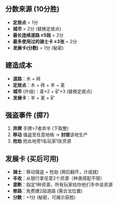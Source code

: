 ## 分数来源 (10分胜)
*   **定居点** = 1分
*   **城市** = 2分 (替换定居点)
*   **最长连续道路 ≥5段** = 2分
*   **最多使用过的骑士卡 ≥3张** = 2分
*   **发展卡(分数)** = 1分 (秘密)

## 建造成本
*   **道路**：木 + 砖
*   **定居点**：木 + 砖 + 羊 + 麦
*   **城市** (升级)：麦×2 + 矿×3 (替换定居点)
*   **发展卡**：羊 + 麦 + 矿

## 强盗事件 (掷7)
1.  **弃牌** 手牌>7者弃半 (下取整)
2.  **移动** 强盗至任意地格 → **封锁**该地生产
3.  **抢劫** 抢此地旁1名玩家1张资源

## 发展卡 (买后可用)
*   **骑士**：移动强盗 + 抢劫 (用后翻开，计成就)
*   **丰收**：从银行拿任意2个资源（种类搭配不限）
*   **垄断**：指定1种资源，所有玩家给你他们手中该资源
*   **修路**：免费建2段道路 (需合法位置)
*   **分数**：+1分 (秘密，可揭示获胜)